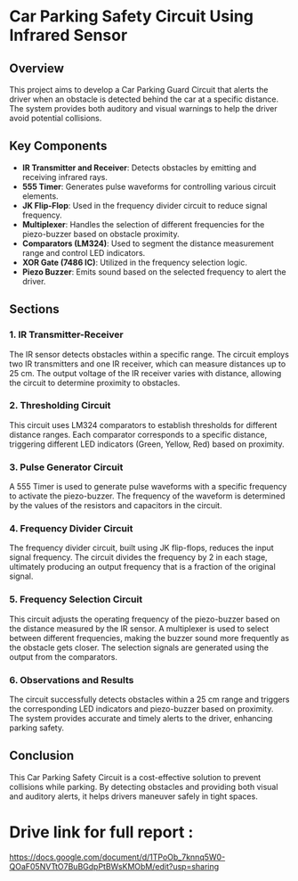 # Car Parking Safety Circuit Using Infrared Sensor

## Overview
This project aims to develop a Car Parking Guard Circuit that alerts the driver when an obstacle is detected behind the car at a specific distance. The system provides both auditory and visual warnings to help the driver avoid potential collisions.

## Key Components
- **IR Transmitter and Receiver**: Detects obstacles by emitting and receiving infrared rays.
- **555 Timer**: Generates pulse waveforms for controlling various circuit elements.
- **JK Flip-Flop**: Used in the frequency divider circuit to reduce signal frequency.
- **Multiplexer**: Handles the selection of different frequencies for the piezo-buzzer based on obstacle proximity.
- **Comparators (LM324)**: Used to segment the distance measurement range and control LED indicators.
- **XOR Gate (7486 IC)**: Utilized in the frequency selection logic.
- **Piezo Buzzer**: Emits sound based on the selected frequency to alert the driver.

## Sections

### 1. IR Transmitter-Receiver
The IR sensor detects obstacles within a specific range. The circuit employs two IR transmitters and one IR receiver, which can measure distances up to 25 cm. The output voltage of the IR receiver varies with distance, allowing the circuit to determine proximity to obstacles.

### 2. Thresholding Circuit
This circuit uses LM324 comparators to establish thresholds for different distance ranges. Each comparator corresponds to a specific distance, triggering different LED indicators (Green, Yellow, Red) based on proximity.

### 3. Pulse Generator Circuit
A 555 Timer is used to generate pulse waveforms with a specific frequency to activate the piezo-buzzer. The frequency of the waveform is determined by the values of the resistors and capacitors in the circuit.

### 4. Frequency Divider Circuit
The frequency divider circuit, built using JK flip-flops, reduces the input signal frequency. The circuit divides the frequency by 2 in each stage, ultimately producing an output frequency that is a fraction of the original signal.

### 5. Frequency Selection Circuit
This circuit adjusts the operating frequency of the piezo-buzzer based on the distance measured by the IR sensor. A multiplexer is used to select between different frequencies, making the buzzer sound more frequently as the obstacle gets closer. The selection signals are generated using the output from the comparators.

### 6. Observations and Results
The circuit successfully detects obstacles within a 25 cm range and triggers the corresponding LED indicators and piezo-buzzer based on proximity. The system provides accurate and timely alerts to the driver, enhancing parking safety.

## Conclusion
This Car Parking Safety Circuit is a cost-effective solution to prevent collisions while parking. By detecting obstacles and providing both visual and auditory alerts, it helps drivers maneuver safely in tight spaces.

# Drive link for full report : 
https://docs.google.com/document/d/1TPoOb_7knnq5W0-QOaF05NVTtO7BuBGdpPtBWsKMObM/edit?usp=sharing
